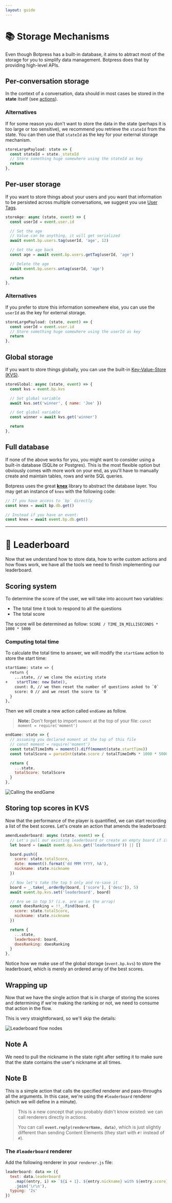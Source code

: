```yaml
---
layout: guide
---
```


# 📚 Storage Mechanisms

Even though Botpress has a built-in database, it aims to abtract most of the storage for you to simplify data management. Botpress does that by providing high-level APIs.

## Per-conversation storage

In the context of a conversation, data should in most cases be stored in the **state** itself (see [actions](../trivia_actions)).

### Alternatives

If for some reason you don't want to store the data in the state (perhaps it is too large or too sensitive), we recommend you retrieve the `stateId` from the state. You can then use that `stateId` as the key for your external storage mechanism.

```js
storeLargePayload: state => {
  const stateId = state._stateId
  // Store something huge somewhere using the stateId as key
  return
},
```

## Per-user storage

If you want to store things about your users and you want that information to be persisted across multiple conversations, we suggest you use [User Tags](../../advanced/tags).

```js
storeAge: async (state, event) => {
  const userId = event.user.id

  // Set the age
  // Value can be anything, it will get serialized
  await event.bp.users.tag(userId, 'age', 12)

  // Get the age back
  const age = await event.bp.users.getTag(userId, 'age')

  // Delete the age
  await event.bp.users.untag(userId, 'age')

  return
},
```

### Alternatives

If you prefer to store this information somewhere else, you can use the `userId` as the key for external storage.

```js
storeLargePayload: (state, event) => {
  const userId = event.user.id
  // Store something huge somewhere using the userId as key
  return
},
```

## Global storage

If you want to store things globally, you can use the built-in [Key-Value-Store (KVS)](../../advanced/kvs).

```js
storeGlobal: async (state, event) => {
  const kvs = event.bp.kvs

  // Set global variable
  await kvs.set('winner', { name: 'Joe' })

  // Get global variable
  const winner = await kvs.get('winner')

  return
},
```

## Full database

If none of the above works for you, you might want to consider using a built-in database (SQLite or Postgres). This is the most flexible option but obviously comes with more work on your end, as you'll have to manually create and maintain tables, rows and write SQL queries.

Botpress uses the great [**knex**](http://knexjs.org) library to abstract the database layer. You may get an instance of `knex` with the following code:

```js
// If you have access to `bp` directly
const knex = await bp.db.get()

// Instead if you have an event:
const knex = await event.bp.db.get()
```

---

# 🔨 Leaderboard

Now that we understand how to store data, how to write custom actions and how flows work, we have all the tools we need to finish implementing our leaderboard.

## Scoring system

To determine the score of the user, we will take into account two variables:

* The total time it took to respond to all the questions
* The total score

The score will be determined as follow: `SCORE / TIME_IN_MILLISECONDS * 1000 * 5000`

### Computing total time

To calculate the total time to answer, we will modify the `startGame` action to store the start time:

```diff
startGame: state => {
  return {
    ...state, // we clone the existing state
+    startTime: new Date(),
    count: 0, // we then reset the number of questions asked to `0`
    score: 0 // and we reset the score to `0`
  }
},
```

Then we will create a new action called `endGame` as follow.

> **Note:** Don't forget to import `moment` at the top of your file: `const moment = require('moment')`

```js
endGame: state => {
  // assuming you declared moment at the top of this file
  // const moment = require('moment')
  const totalTimeInMs = moment().diff(moment(state.startTime))
  const totalScore = parseInt(state.score / totalTimeInMs * 1000 * 5000)

  return {
    ...state,
    totalScore: totalScore
  }
},
```

![Calling the endGame][totalscore]

## Storing top scores in KVS

Now that the performance of the player is quantified, we can start recording a list of the best scores. Let's create an action that amends the leaderboard:

```js
amendLeaderboard: async (state, event) => {
  // Let's pull our existing leaderboard or create an empty board if it doesn't exist
  let board = (await event.bp.kvs.get('leaderboard')) || []

  board.push({
    score: state.totalScore,
    date: moment().format('dd MMM YYYY, hA'),
    nickname: state.nickname
  })

  // Now let's take the top 5 only and re-save it
  board = _.take(_.orderBy(board, ['score'], ['desc']), 5)
  await event.bp.kvs.set('leaderboard', board)

  // Are we in top 5? (i.e. are we in the array)
  const doesRanking = !!_.find(board, {
    score: state.totalScore,
    nickname: state.nickname
  })

  return {
    ...state,
    leaderboard: board,
    doesRanking: doesRanking
  }
},
```

Notice how we make use of the global storage (`event.bp.kvs`) to store the leaderboard, which is merely an ordered array of the best scores.

## Wrapping up

Now that we have the single action that is in charge of storing the scores and determining if we're making the ranking or not, we need to consume that action in the flow.

This is very straightforward, so we'll skip the details:

![Leaderboard flow nodes][leaderboard]

## Note A

We need to pull the nickname in the state right after setting it to make sure that the state contains the user's nickname at all times.

## Note B

This is a simple action that calls the specified renderer and pass-throughs all the arguments. In this case, we're using the `#leaderboard` renderer (which we will define in a minute).

> This is a new concept that you probably didn't know existed: we can call renderers directly in actions.
>
> You can call **`event.reply(rendererName, data)`**, which is just slightly different than sending Content Elements (they start with `#!` instead of `#`).

### The `#leaderboard` renderer

Add the following renderer in your `renderer.js` file:

```js
leaderboard: data => ({
  text: data.leaderboard
    .map((entry, i) => `${i + 1}. ${entry.nickname} with ${entry.score}`) //
    .join('\r\n'),
  typing: '2s'
})
```

[totalscore]: {{site.baseurl}}/images/totalScore.jpg
[leaderboard]: {{site.baseurl}}/images/leaderboardFlow.jpg

